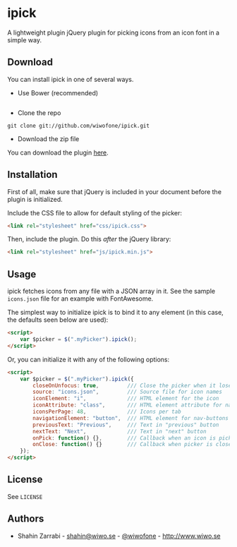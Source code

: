 # ipick

A lightweight plugin jQuery plugin for picking icons from an icon font in a simple way.

## Download
You can install ipick in one of several ways.

* Use Bower (recommended)
```shell
```

* Clone the repo
```shell
git clone git://github.com/wiwofone/ipick.git
```

* Download the zip file

You can download the plugin [here](https://github.com/wiwofone/ipick/archive/master.zip).

## Installation

First of all, make sure that jQuery is included in your document before the plugin is initialized.

Include the CSS file to allow for default styling of the picker:

```html
<link rel="stylesheet" href="css/ipick.css">
```

Then, include the plugin. Do this *after* the jQuery library:

```html
<link rel="stylesheet" href="js/ipick.min.js">
```

## Usage
ipick fetches icons from any file with a JSON array in it. See the sample `icons.json` file for an example with FontAwesome.

The simplest way to initialize ipick is to bind it to any element (in this case, the defaults seen below are used):

```html
<script>
    var $picker = $(".myPicker").ipick();
</script>
```

Or, you can initialize it with any of the following options:
```html
<script>
    var $picker = $(".myPicker").ipick({
        closeOnUnfocus: true,         /// Close the picker when it loses focus
        source: "icons.json",         /// Source file for icon names
        iconElement: "i",             /// HTML element for the icon
        iconAttribute: "class",       /// HTML element attribute for name
        iconsPerPage: 48,             /// Icons per tab
        navigationElement: "button",  /// HTML element for nav-buttons
        previousText: "Previous",     /// Text in "previous" button
        nextText: "Next",             /// Text in "next" button
        onPick: function() {},        /// Callback when an icon is picked
        onClose: function() {}        /// Callback when picker is closed
    });
</script>
```

## License
See `LICENSE`

## Authors
* Shahin Zarrabi - shahin@wiwo.se - [@wiwofone](http://twitter.com/wiwofone) - http://www.wiwo.se